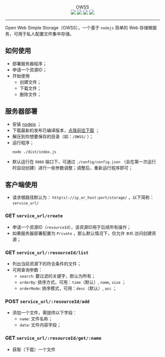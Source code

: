 <p align="center">
OWSS<br/>
<a href="https://github.com/ronggang/OWSS/releases/latest" title="GitHub Releases"><img src="https://img.shields.io/github/release/ronggang/OWSS.svg?label=Latest%20Release"></a>
<img src="https://img.shields.io/badge/Used-TypeScript-blue.svg">
<a href="https://github.com/ronggang/OWSS/LICENSE" title="GitHub license"><img src="https://img.shields.io/github/license/ronggang/OWSS.svg?label=License"></a>
<a href="https://t.me/OWSS_Official_Group"><img src="https://img.shields.io/badge/Telegram-Chat-blue.svg?logo=telegram"></a>
</p>

---
Open Web Simple Storage（OWSS），一个基于 `nodejs` 简单的 Web 存储微服务，可用于私人配置文件集中存储。

## 如何使用
- 部署服务器程序；
- 申请一个资源ID；
- 开始使用
  - 创建文件；
  - 下载文件；
  - 删除文件；

## 服务器部署
- 安装 [nodejs](https://nodejs.org) ；
- 下载最新的发布已编译版本，[点我前往下载](https://github.com/ronggang/OWSS/releases) ；
- 解压到你想要保存的目录（如：`/OWSS/` ）；
- 运行程序；
  ```
  node ./dist/index.js
  ```
- 默认运行在 `8088` 端口下，可通过 `./config/config.json` （会在第一次运行时自动创建）进行一些参数调整；调整后，重新运行程序即可；

## 客户端使用
- 请求根路径默认为： `http(s)://ip_or_host:port/storage/` ，以下简称：`service_url/`


### GET `service_url/create`
- 申请一个资源ID（`resourceId`），该资源ID用于后续所有操作；
- 如果服务器部署配置为 `Private` ，那么默认情况下，仅允许 `本机` 访问创建资源；

### GET `service_url/:resourceId/list`
- 列出当前资源下的符合条件的文件；
- 可用查询参数：
  - `search`: 要过滤的关键字，默认为所有；
  - `orderBy`: 排序方式，可用：`time`（默认）, `name`, `size` ；
  - `orderMode`: 排序模式，可用：`desc`（默认）, `asc` ；

### POST `service_url/:resourceId/add`
- 添加一个文件，需提供以下字段：
  - `name`: 文件名称；
  - `data`: 文件内容字段；

### GET `service_url/:resourceId/get/:name`
- 获取（下载）一个文件
